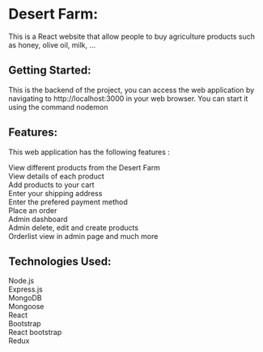 # Desert Farm:

This is a React website that allow people to buy agriculture products such as honey, olive oil, milk, ...

## Getting Started:

This is the backend of the project, you can access the web application by navigating to http://localhost:3000 in your web browser.
You can start it using the command nodemon

## Features:

This web application has the following features :

View different products from the Desert Farm  
View details of each product  
Add products to your cart  
Enter your shipping address  
Enter the prefered payment method  
Place an order  
Admin dashboard  
Admin delete, edit and create products  
Orderlist view in admin page and much more

## Technologies Used:

Node.js  
Express.js  
MongoDB  
Mongoose  
React  
Bootstrap  
React bootstrap  
Redux
